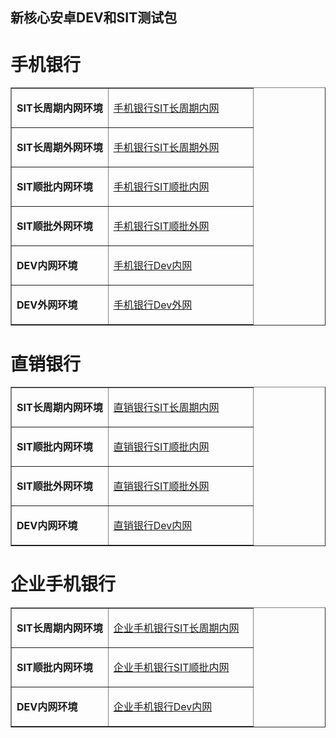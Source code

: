 ## 新核心安卓DEV和SIT测试包
# 手机银行
<table border="1">
  <tr>
    <td width="40%">
      <p><b>SIT长周期内网环境</b></p>
    </td>
    <td width="60">
      <a href="https://www.pgyer.com/230d0292b3fe7e9dcf2a3ab4630d9785">手机银行SIT长周期内网</a>
    </td>
  </tr>
  <tr>
    <td width="40%">
      <p><b>SIT长周期外网环境</b></p>
    </td>
    <td width="60">
      <a href="https://www.pgyer.com/06d29b4551d41586fe2985adc0e93266">手机银行SIT长周期外网</a>
    </td>
  </tr>
  <tr>
    <td width="40%">
      <p><b>SIT顺批内网环境</b></p>
    </td>
    <td width="60">
      <a href="https://www.pgyer.com/f314c182f01515792296cf00fa2368a2">手机银行SIT顺批内网</a>
    </td>
  </tr>
   <tr>
    <td width="40%">
      <p><b>SIT顺批外网环境</b></p>
    </td>
    <td width="60">
      <a href="https://www.pgyer.com/23726e0edf16871dff8fc0bda99a57cc">手机银行SIT顺批外网</a>
    </td>
  </tr> 
  <tr>
    <td width="40%">
      <p><b>DEV内网环境</b></p>
    </td>
    <td width="60">
      <a href="https://www.pgyer.com/99c07e8570103ab686e43444e2e3d27a">手机银行Dev内网</a>
    </td>
  </tr>
  <tr>
    <td width="40%">
      <p><b>DEV外网环境</b></p>
    </td>
    <td width="60">
      <a href="https://www.pgyer.com/1be1d7abc336e261b5cacb8cfb3f668a">手机银行Dev外网</a>
    </td>
  </tr>
</table>

# 直销银行
<table border="1">
  <tr>
    <td width="40%">
      <p><b>SIT长周期内网环境</b></p>
    </td>
    <td width="60">
      <a href="https://www.pgyer.com/2ea3a4d885a699d7f06df57421f3fd52">直销银行SIT长周期内网</a>
    </td>
  </tr>
  <tr>
    <td width="40%">
      <p><b>SIT顺批内网环境</b></p>
    </td>
    <td width="60">
      <a href="https://www.pgyer.com/e49e71fa185bff3ec2b5296e90dfaf88">直销银行SIT顺批内网</a>
    </td>
  </tr>
  <tr>
    <td width="40%">
      <p><b>SIT顺批外网环境</b></p>
    </td>
    <td width="60">
      <a href="https://www.pgyer.com/999b015cae238b27bffa6b3729ffa2da">直销银行SIT顺批外网</a>
    </td>
  </tr>
  <tr>
    <td width="40%">
      <p><b>DEV内网环境</b></p>
    </td>
    <td width="60">
      <a href="https://www.pgyer.com/af6b79caa75fa267ef7a76579e5d6b28">直销银行Dev内网</a>
    </td>
  </tr>
</table>

# 企业手机银行
<table border="1">
  <tr>
    <td width="40%">
      <p><b>SIT长周期内网环境</b></p>
    </td>
    <td width="60">
      <a href="https://www.pgyer.com/66b225e0ef77587636b101ee6c12e6d6">企业手机银行SIT长周期内网</a>
    </td>
  </tr>
  
  <tr>
    <td width="40%">
      <p><b>SIT顺批内网环境</b></p>
    </td>
    <td width="60">
      <a href="https://www.pgyer.com/c3c8431324cfd9477dc2b6e5321a64cd">企业手机银行SIT顺批内网</a>
    </td>
  </tr>
  
  <tr>
    <td width="40%">
      <p><b>DEV内网环境</b></p>
    </td>
    <td width="60">
      <a href="https://www.pgyer.com/8c5571998f73f1d43029d2d8c8812c5d">企业手机银行Dev内网</a>
    </td>
  </tr>
</table>

